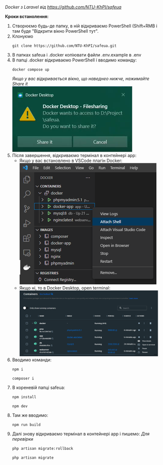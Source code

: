 _Docker з Laravel від https://github.com/NTU-KhPI/safeua_

__Кроки встанолення:__
1. Створюємо будь-де папку, в ній відкриваємо PowerShell (Shift+RMB і там буде "Відкрити вікно PowerShell тут".
2. Клонуємо
   ```
   git clone https://github.com/NTU-KhPI/safeua.git
   ```
3. В папках safeua і .docker копіювати файли .env.example в .env
4. В папці .docker відкриваємо PowerShell і вводимо команду:
   ```
   docker compose up 
   ```
   _Якщо у вас відкривається вікно, що наведнео нижче, нажимайте Share it_  
   ![This is an image](https://github.com/eugene-hliebov/readME_files/blob/main/Docker%20Desktop%20Filesharing.png)
5. Після завершення, відкриваємо термінал в контейнері app:
   - Якщо у вас встановлено в VSCode плагін Docker:  
     ![This is an image](https://github.com/eugene-hliebov/readME_files/blob/main/docker_app_attach_shell.png)
   - Якщо ні, то в Docker Desktop, open terminal:  
     ![This is an image](https://github.com/eugene-hliebov/readME_files/blob/main/docker_app_open_terminall.png)
6. Вводимо команди:  
   ```
   npm i
   ```
   ```
   composer i   
   ```
7. В кореневій папці safeua:
   ```
   npm install
   ```
   ```
   npm dev
   ```
8. Там же вводимо:
   ```
   npm run build
   ```
9. Далі знову відкриваємо термінал в контейнері app і пишемо:
   _Для перевірки_  
   ```
   php artisan migrate:rollback
   ```
   ```
   php artisan migrate
   ```
   
